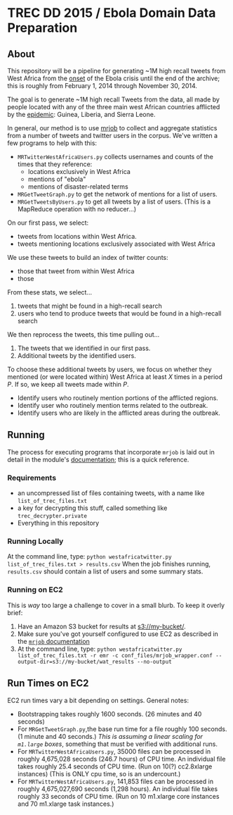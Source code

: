 # TREC DD 2015 / Ebola Domain Data Preparation

## About
This repository will be a pipeline for generating ~1M high recall tweets from
West Africa from the
[onset](http://en.wikipedia.org/wiki/Ebola_virus_epidemic_in_West_Africa_timeline)
of the Ebola crisis until the end of the archive; this
is roughly from February 1, 2014 through November 30, 2014.

The goal is to generate ~1M high recall Tweets from the data, all made by
people located with any of the three main west African countries afflicted by
the [epidemic](http://en.wikipedia.org/wiki/Ebola_virus_epidemic_in_West_Africa):
Guinea, Liberia, and Sierra Leone.

In general, our method is to use [mrjob](https://pythonhosted.org/mrjob/)
to collect and aggregate statistics from a number of tweets and twitter users
in the corpus. We've written a few programs to help with this:
* `MRTwitterWestAfricaUsers.py` collects usernames and counts of the times that they reference:
  * locations exclusively in West Africa
  * mentions of "ebola"
  * mentions of disaster-related terms
* `MRGetTweetGraph.py` to get the network of mentions for a list of users.
* `MRGetTweetsByUsers.py` to get all tweets by a list of users. (This is a MapReduce operation with no reducer...)


On our first pass, we select:
* tweets from locations within West Africa.
* tweets mentioning locations exclusively associated with West Africa

We use these tweets to build an index of twitter counts:
* those that tweet from within West Africa
* those 


From these stats, we select...
1. tweets that might be found in a high-recall search
2. users who tend to produce tweets that would be found in a high-recall search

We then reprocess the tweets, this time pulling out...
1. The tweets that we identified in our first pass.
2. Additional tweets by the identified users.

To choose these additional tweets by users, we focus on whether they mentioned
(or were located within) West Africa at least *X* times in a period *P*. If so,
we keep all tweets made within *P*.
* Identify users who routinely mention portions of the afflicted regions.
* Identify user who routinely mention terms related to the outbreak.
* Identify users who are likely in the afflicted areas during the outbreak.

## Running
The process for executing programs that incorporate `mrjob` is laid out in
detail in the module's [documentation](https://pythonhosted.org/mrjob/); this
is a quick reference.

### Requirements
* an uncompressed list of files containing tweets, with a name like
`list_of_trec_files.txt`
* a key for decrypting this stuff, called something like
`trec_decrypter.private`
* Everything in this repository

### Running Locally
At the command line, type: `python westafricatwitter.py list_of_trec_files.txt > results.csv`
When the job finishes running, `results.csv` should contain a list of users
and some summary stats.

### Running on EC2
This is *way* too large a challenge to cover in a small blurb. To keep it overly brief:
1. Have an Amazon S3 bucket for results at [s3://my-bucket/](s3://my-bucket/).
2. Make sure you've got yourself configured to use EC2 as described in the [`mrjob` documentation](https://pythonhosted.org/mrjob/guides/emr-quickstart.html)
3. At the command line, type: `python westafricatwitter.py list_of_trec_files.txt -r emr -c conf_files/mrjob_wrapper.conf --output-dir=s3://my-bucket/wat_results --no-output `


## Run Times on EC2
EC2 run times vary a bit depending on settings. General notes:
* Bootstrapping takes roughly 1600 seconds. (26 minutes and 40 seconds)
* For `MRGetTweetGraph.py`,the base run time for a file roughly 100 seconds. (1 minute and 40 seconds.) *This is assuming a linear scaling for `m1.large` boxes*, something that must be verified with additional runs.
* For `MRTwitterWestAfricaUsers.py`, 35000 files can be processed in roughly 4,675,028 seconds (246.7 hours) of CPU time. An individual file takes roughly 25.4 seconds of CPU time. (Run on 10(?) cc2.8xlarge instances) (This is ONLY cpu time, so is an undercount.)
* For `MRTwitterWestAfricaUsers.py`, 141,853 files can be processed in roughly  4,675,027,690 seconds (1,298 hours). An individual file takes roughly 33 seconds of CPU time. (Run on 10 m1.xlarge core instances and 70 m1.xlarge task instances.)